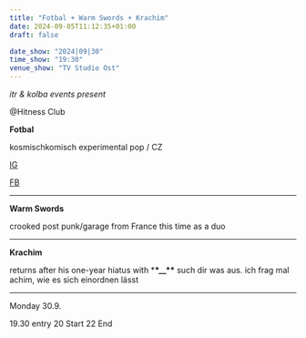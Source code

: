 ```yaml
---
title: "Fotbal + Warm Swords + Krachim"
date: 2024-09-05T11:12:35+01:00
draft: false

date_show: "2024|09|30"
time_show: "19:30"
venue_show: "TV Studio Ost"
---
```


_itr & kolba events present_

@Hitness Club

**Fotbal**

kosmischkomisch experimental pop / CZ

[IG](https://www.instagram.com/fotbal_band/)

[FB](https://fotbal668.bandcamp.com)

---

**Warm Swords**

crooked post punk/garage from France this time as a duo

---

**Krachim**

returns after his one-year hiatus with \***\*\_\_\*\*** such dir was aus. ich frag mal achim, wie es sich einordnen lässt

---

Monday 30.9.

19.30 entry
20 Start
22 End

<!-- ![Fotbal + Warm Swords + Krachim](../../posters/2024-09-30.jpg) -->
